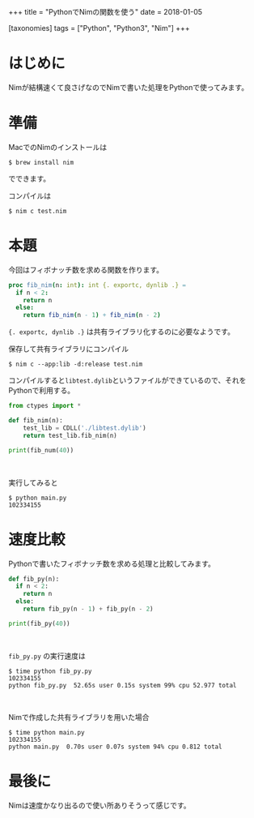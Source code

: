 +++
title = "PythonでNimの関数を使う"
date = 2018-01-05

[taxonomies]
tags = ["Python", "Python3", "Nim"]
+++

# はじめに
Nimが結構速くて良さげなのでNimで書いた処理をPythonで使ってみます。

<!-- more -->

# 準備
MacでのNimのインストールは

```console
$ brew install nim
```

でできます。
<br />


コンパイルは

```console
$ nim c test.nim
```

# 本題
今回はフィボナッチ数を求める関数を作ります。

```nim:test.nim
proc fib_nim(n: int): int {. exportc, dynlib .} =
  if n < 2:
    return n
  else:
    return fib_nim(n - 1) + fib_nim(n - 2)
```
`{. exportc, dynlib .}` は共有ライブラリ化するのに必要なようです。
<br />


保存して共有ライブラリにコンパイル

```console
$ nim c --app:lib -d:release test.nim
```

コンパイルすると`libtest.dylib`というファイルができているので、それをPythonで利用する。

```python3:main.py
from ctypes import *

def fib_nim(n):
    test_lib = CDLL('./libtest.dylib')
    return test_lib.fib_nim(n)

print(fib_num(40))
```

<br />

実行してみると

```console
$ python main.py
102334155
```

# 速度比較
Pythonで書いたフィボナッチ数を求める処理と比較してみます。

```python3:fib_py.py
def fib_py(n):
  if n < 2:
    return n
  else:
    return fib_py(n - 1) + fib_py(n - 2)

print(fib_py(40))
```
<br />

`fib_py.py` の実行速度は

```console
$ time python fib_py.py
102334155
python fib_py.py  52.65s user 0.15s system 99% cpu 52.977 total
```
<br />

Nimで作成した共有ライブラリを用いた場合

```console
$ time python main.py
102334155
python main.py  0.70s user 0.07s system 94% cpu 0.812 total
```


# 最後に
Nimは速度かなり出るので使い所ありそうって感じです。
